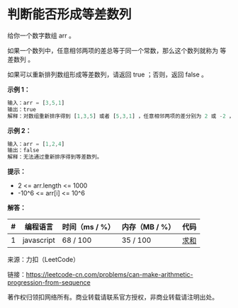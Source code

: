 # 判断能否形成等差数列

给你一个数字数组 arr 。

如果一个数列中，任意相邻两项的差总等于同一个常数，那么这个数列就称为 等差数列 。

如果可以重新排列数组形成等差数列，请返回 true ；否则，返回 false 。

**示例 1：**

``` javascript
输入：arr = [3,5,1]
输出：true
解释：对数组重新排序得到 [1,3,5] 或者 [5,3,1] ，任意相邻两项的差分别为 2 或 -2 ，可以形成等差数列。
```

**示例 2：**

``` javascript
输入：arr = [1,2,4]
输出：false
解释：无法通过重新排序得到等差数列。
```

**提示：**

- 2 <= arr.length <= 1000
- -10^6 <= arr[i] <= 10^6


**解答：**

**#**|**编程语言**|**时间（ms / %）**|**内存（MB / %）**|**代码**
--|--|--|--|--
1|javascript|68 / 100|35 / 100|[求和](./javascript/ac_v1.js)

来源：力扣（LeetCode）

链接：https://leetcode-cn.com/problems/can-make-arithmetic-progression-from-sequence

著作权归领扣网络所有。商业转载请联系官方授权，非商业转载请注明出处。
